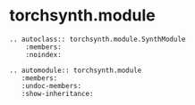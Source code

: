 torchsynth.module
=================

```{eval-rst}
.. autoclass:: torchsynth.module.SynthModule
    :members:
    :noindex:
```

```{eval-rst}
.. automodule:: torchsynth.module
   :members:
   :undoc-members:
   :show-inheritance:
```
